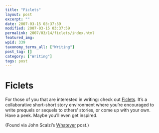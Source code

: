 ```yaml
---
title: "Ficlets"
layout: post
excerpt: ""
date: 2007-03-15 03:37:59
modified: 2007-03-15 03:37:59
permalink: 2007/03/14/ficlets/index.html
featured_img: 
wpid: 339
taxonomy_terms_all: ["Writing"]
post_tag: []
category: ["Writing"]
tags: post
---
```


# Ficlets

For those of you that are interested in writing: check out [Ficlets](http://ficlets.com/). It’s a collaborative short-short story environment where you’re encouraged to write prequels or sequels to others’ stories, or come up with your own. Have a peek. Maybe you’ll even get inspired.

(Found via John Scalzi’s [Whatever](http://www.scalzi.com/whatever/004951.html) post.)